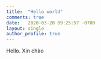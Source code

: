 ```yaml
---
title:  "Hello world"
comments: true
date:   2020-03-20 09:25:57 -0700
layout: single
author_profile: true
---
```


Hello. Xin chào
